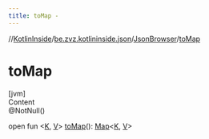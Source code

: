 ```yaml
---
title: toMap -
---
```

//[KotlinInside](../../index.md)/[be.zvz.kotlininside.json](../index.md)/[JsonBrowser](index.md)/[toMap](to-map.md)



# toMap  
[jvm]  
Content  
@NotNull()  
  
open fun <[K](to-map.md), [V](to-map.md)> [toMap](to-map.md)(): [Map](https://docs.oracle.com/javase/7/docs/api/java/util/Map.html)<[K](to-map.md), [V](to-map.md)>  



